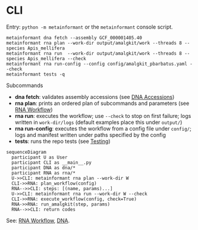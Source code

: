 # CLI

Entry: `python -m metainformant` or the `metainformant` console script.

```text
metainformant dna fetch --assembly GCF_000001405.40
metainformant rna plan --work-dir output/amalgkit/work --threads 8 --species Apis_mellifera
metainformant rna run  --work-dir output/amalgkit/work --threads 8 --species Apis_mellifera --check
metainformant rna run-config --config config/amalgkit_pbarbatus.yaml --check
metainformant tests -q
```

Subcommands

- **dna fetch**: validates assembly accessions (see [DNA Accessions](./dna/accessions.md))
- **rna plan**: prints an ordered plan of subcommands and parameters (see [RNA Workflow](./rna/workflow.md))
- **rna run**: executes the workflow; use `--check` to stop on first failure; logs written in `work-dir/logs` (default examples place this under `output/`)
- **rna run-config**: executes the workflow from a config file under `config/`; logs and manifest written under paths specified by the config
- **tests**: runs the repo tests (see [Testing](./testing.md))

```mermaid
sequenceDiagram
  participant U as User
  participant CLI as __main__.py
  participant DNA as dna/*
  participant RNA as rna/*
  U->>CLI: metainformant rna plan --work-dir W
  CLI->>RNA: plan_workflow(config)
  RNA-->>CLI: steps: [(name, params)...]
  U->>CLI: metainformant rna run --work-dir W --check
  CLI->>RNA: execute_workflow(config, check=True)
  RNA->>RNA: run_amalgkit(step, params)
  RNA-->>CLI: return codes
```

See: [RNA Workflow](./rna/workflow.md), [DNA](./dna/index.md).
